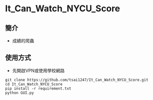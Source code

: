 # It_Can_Watch_NYCU_Score

## 簡介
* 成績的爬蟲

## 使用方式
* 先開啟VPN或使用學校網路
```
git clone https://github.com/tsai1247/It_Can_Watch_NYCU_Score.git
cd It_Can_Watch_NYCU_Score
pip install -r requirement.txt
python GUI.py
```


